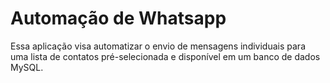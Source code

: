 # Automação de Whatsapp
Essa aplicação visa automatizar o envio de mensagens individuais para uma lista de contatos pré-selecionada e disponível em um banco de dados MySQL.
